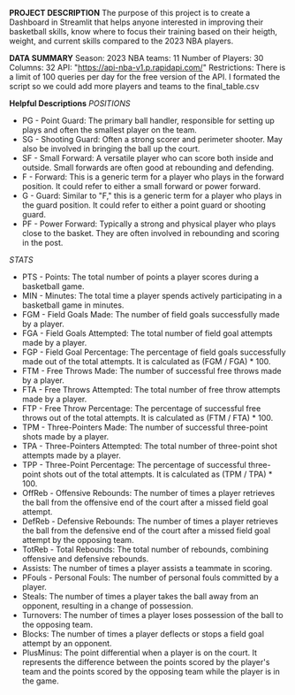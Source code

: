 **PROJECT DESCRIPTION**
The purpose of this project is to create a Dashboard in Streamlit that helps anyone interested in improving their basketball skills, know where to focus their training based on their heigth, weight, and current skills compared to the 2023 NBA players.

**DATA SUMMARY**
Season: 2023
NBA teams: 11
Number of Players: 30
Columns: 32
API: "https://api-nba-v1.p.rapidapi.com/"
Restrictions: There is a limit of 100 queries per day for the free version of the API. I formated the script so we could add more players and teams to the final_table.csv

**Helpful Descriptions**
*POSITIONS*
- PG - Point Guard: The primary ball handler, responsible for setting up plays and often the smallest player on the team.
- SG - Shooting Guard: Often a strong scorer and perimeter shooter. May also be involved in bringing the ball up the court.
- SF - Small Forward: A versatile player who can score both inside and outside. Small forwards are often good at rebounding and defending.
- F - Forward: This is a generic term for a player who plays in the forward position. It could refer to either a small forward or power forward.
- G - Guard: Similar to "F," this is a generic term for a player who plays in the guard position. It could refer to either a point guard or shooting guard.
- PF - Power Forward: Typically a strong and physical player who plays close to the basket. They are often involved in rebounding and scoring in the post.

*STATS*
- PTS - Points: The total number of points a player scores during a basketball game.
- MIN - Minutes: The total time a player spends actively participating in a basketball game in minutes.
- FGM - Field Goals Made: The number of field goals successfully made by a player.
- FGA - Field Goals Attempted: The total number of field goal attempts made by a player.
- FGP - Field Goal Percentage: The percentage of field goals successfully made out of the total attempts. It is calculated as (FGM / FGA) * 100.
- FTM - Free Throws Made: The number of successful free throws made by a player.
- FTA - Free Throws Attempted: The total number of free throw attempts made by a player.
- FTP - Free Throw Percentage: The percentage of successful free throws out of the total attempts. It is calculated as (FTM / FTA) * 100.
- TPM - Three-Pointers Made: The number of successful three-point shots made by a player.
- TPA - Three-Pointers Attempted: The total number of three-point shot attempts made by a player.
- TPP - Three-Point Percentage: The percentage of successful three-point shots out of the total attempts. It is calculated as (TPM / TPA) * 100.
- OffReb - Offensive Rebounds: The number of times a player retrieves the ball from the offensive end of the court after a missed field goal attempt.
- DefReb - Defensive Rebounds: The number of times a player retrieves the ball from the defensive end of the court after a missed field goal attempt by the opposing team.
- TotReb - Total Rebounds: The total number of rebounds, combining offensive and defensive rebounds.
- Assists: The number of times a player assists a teammate in scoring.
- PFouls - Personal Fouls: The number of personal fouls committed by a player.
- Steals: The number of times a player takes the ball away from an opponent, resulting in a change of possession.
- Turnovers: The number of times a player loses possession of the ball to the opposing team.
- Blocks: The number of times a player deflects or stops a field goal attempt by an opponent.
- PlusMinus: The point differential when a player is on the court. It represents the difference between the points scored by the player's team and the points scored by the opposing team while the player is in the game.